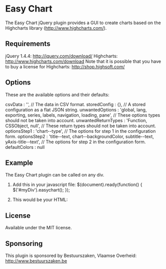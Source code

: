 Easy Chart
==========

The Easy Chart jQuery plugin provides a GUI to create charts based on the Highcharts library (http://www.highcharts.com/).

Requirements
------------
jQuery 1.4.4: http://jquery.com/download/
Highcharts: http://www.highcharts.com/download
Note that it is possible that you have to buy a license for Highcharts: http://shop.highsoft.com/

Options
-------
These are the available options and their defaults:

csvData             : '', // The data in CSV format.
storedConfig        : {}, // A stored configuration as a flat JSON string.
unwantedOptions     : 'global, lang, exporting, series, labels, navigation, loading, pane', // These options types should not be taken into account.
unwantedReturnTypes : 'Function, CSSObject, null', // These return types should not be taken into account.
optionsStep1        : 'chart--type', // The options for step 1 in the configuration form.
optionsStep2        : 'title--text, chart--backgroundColor, subtitle--text, yAxis-title--text', // The options for step 2 in the configuration form.
defaultColors       : null

Example
-------
The Easy Chart plugin can be called on any div.

1. Add this in your javascript file:
    $(document).ready(function() {
      $('#myDiv').easychart();
    });

2. This would be your HTML:
    <div id="myDiv"></div>


License
-------
Available under the MIT license.


Sponsoring
----------
This plugin is sponsored by Bestuurszaken, Vlaamse Overheid: http://www.bestuurszaken.be

